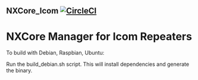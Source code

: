 ## NXCore_Icom [![CircleCI](https://circleci.com/gh/rthoelen/NXCore_Icom.svg?style=shield)](https://circleci.com/gh/rthoelen/NXCore_Icom)

# NXCore Manager for Icom Repeaters

To build with Debian, Raspbian, Ubuntu:

Run the build_debian.sh script. This will install dependencies and generate the binary.

